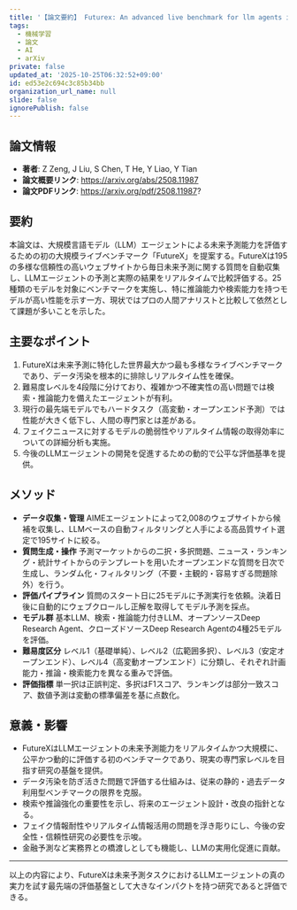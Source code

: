 ```yaml
---
title: '【論文要約】 Futurex: An advanced live benchmark for llm agents in future prediction'
tags:
  - 機械学習
  - 論文
  - AI
  - arXiv
private: false
updated_at: '2025-10-25T06:32:52+09:00'
id: ed53e2c694c3c85b34bb
organization_url_name: null
slide: false
ignorePublish: false
---
```


## 論文情報

- **著者**: Z Zeng, J Liu, S Chen, T He, Y Liao, Y Tian
- **論文概要リンク**: https://arxiv.org/abs/2508.11987
- **論文PDFリンク**: https://arxiv.org/pdf/2508.11987?

## 要約

本論文は、大規模言語モデル（LLM）エージェントによる未来予測能力を評価するための初の大規模ライブベンチマーク「FutureX」を提案する。FutureXは195の多様な信頼性の高いウェブサイトから毎日未来予測に関する質問を自動収集し、LLMエージェントの予測と実際の結果をリアルタイムで比較評価する。25種類のモデルを対象にベンチマークを実施し、特に推論能力や検索能力を持つモデルが高い性能を示す一方、現状ではプロの人間アナリストと比較して依然として課題が多いことを示した。

## 主要なポイント

1. FutureXは未来予測に特化した世界最大かつ最も多様なライブベンチマークであり、データ汚染を根本的に排除しリアルタイム性を確保。
2. 難易度レベルを4段階に分けており、複雑かつ不確実性の高い問題では検索・推論能力を備えたエージェントが有利。
3. 現行の最先端モデルでもハードタスク（高変動・オープンエンド予測）では性能が大きく低下し、人間の専門家とは差がある。
4. フェイクニュースに対するモデルの脆弱性やリアルタイム情報の取得効率についての詳細分析も実施。
5. 今後のLLMエージェントの開発を促進するための動的で公平な評価基準を提供。


## メソッド

- **データ収集・管理**
AIMEエージェントによって2,008のウェブサイトから候補を収集し、LLMベースの自動フィルタリングと人手による高品質サイト選定で195サイトに絞る。
- **質問生成・操作**
予測マーケットからの二択・多択問題、ニュース・ランキング・統計サイトからのテンプレートを用いたオープンエンドな質問を日次で生成し、ランダム化・フィルタリング（不要・主観的・容易すぎる問題除外）を行う。
- **評価パイプライン**
質問のスタート日に25モデルに予測実行を依頼。決着日後に自動的にウェブクロールし正解を取得してモデル予測を採点。
- **モデル群**
基本LLM、検索・推論能力付きLLM、オープンソースDeep Research Agent、クローズドソースDeep Research Agentの4種25モデルを評価。
- **難易度区分**
レベル1（基礎単純）、レベル2（広範囲多択）、レベル3（安定オープンエンド）、レベル4（高変動オープンエンド）に分類し、それぞれ計画能力・推論・検索能力を異なる重みで評価。
- **評価指標**
単一択は正誤判定、多択はF1スコア、ランキングは部分一致スコア、数値予測は変動の標準偏差を基に点数化。

## 意義・影響

- FutureXはLLMエージェントの未来予測能力をリアルタイムかつ大規模に、公平かつ動的に評価する初のベンチマークであり、現実の専門家レベルを目指す研究の基盤を提供。
- データ汚染を防ぎ活きた問題で評価する仕組みは、従来の静的・過去データ利用型ベンチマークの限界を克服。
- 検索や推論強化の重要性を示し、将来のエージェント設計・改良の指針となる。
- フェイク情報耐性やリアルタイム情報活用の問題を浮き彫りにし、今後の安全性・信頼性研究の必要性を示唆。
- 金融予測など実務界との橋渡しとしても機能し、LLMの実用化促進に貢献。

---

以上の内容により、FutureXは未来予測タスクにおけるLLMエージェントの真の実力を試す最先端の評価基盤として大きなインパクトを持つ研究であると評価できる。

